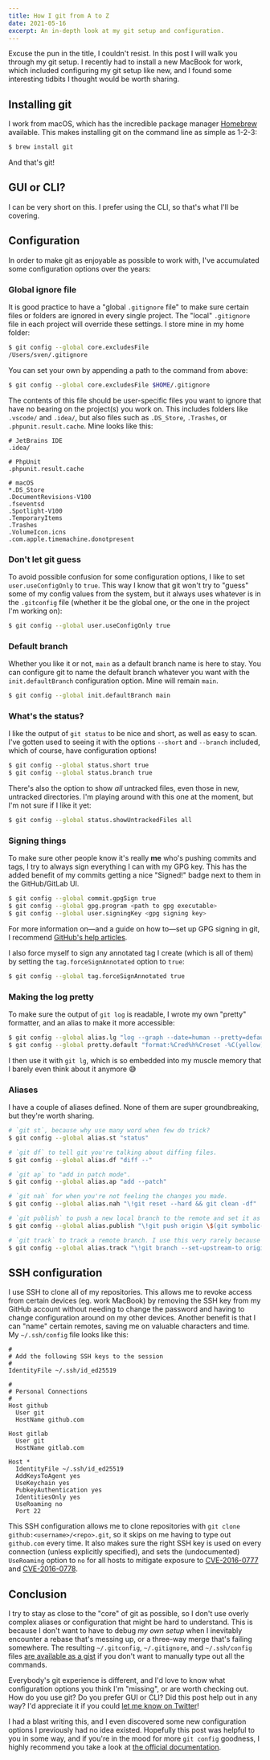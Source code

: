 ```yaml
---
title: How I git from A to Z
date: 2021-05-16
excerpt: An in-depth look at my git setup and configuration.
---
```


Excuse the pun in the title, I couldn't resist. In this post I will walk you through my git setup. I recently had to install a new MacBook for work, which included configuring my git setup like new, and I found some interesting tidbits I thought would be worth sharing.

## Installing git
I work from macOS, which has the incredible package manager [Homebrew](https://brew.sh) available. This makes installing git on the command line as simple as 1-2-3:

```sh
$ brew install git
```

And that's git!

## GUI or CLI?
I can be very short on this. I prefer using the CLI, so that's what I'll be covering.

## Configuration
In order to make git as enjoyable as possible to work with, I've accumulated some configuration options over the years:

### Global ignore file
It is good practice to have a "global `.gitignore` file" to make sure certain files or folders are ignored in every single project. The "local" `.gitignore` file in each project will override these settings. I store mine in my home folder:

```sh
$ git config --global core.excludesFile
/Users/sven/.gitignore
```

You can set your own by appending a path to the command from above:

```sh
$ git config --global core.excludesFile $HOME/.gitignore
```

The contents of this file should be user-specific files you want to ignore that have no bearing on the project(s) you work on. This includes folders like `.vscode/` and `.idea/`, but also files such as `.DS_Store`, `.Trashes`, or `.phpunit.result.cache`. Mine looks like this:

```
# JetBrains IDE
.idea/

# PhpUnit
.phpunit.result.cache

# macOS
*.DS_Store
.DocumentRevisions-V100
.fseventsd
.Spotlight-V100
.TemporaryItems
.Trashes
.VolumeIcon.icns
.com.apple.timemachine.donotpresent
```

### Don't let git guess
To avoid possible confusion for some configuration options, I like to set `user.useConfigOnly` to `true`. This way I know that git won't try to "guess" some of my config values from the system, but it always uses whatever is in the `.gitconfig` file (whether it be the global one, or the one in the project I'm working on):

```sh
$ git config --global user.useConfigOnly true
```

### Default branch
Whether you like it or not, `main` as a default branch name is here to stay. You can configure git to name the default branch whatever you want with the `init.defaultBranch` configuration option. Mine will remain `main`.

```sh
$ git config --global init.defaultBranch main
```

### What's the status?
I like the output of `git status` to be nice and short, as well as easy to scan. I've gotten used to seeing it with the options `--short` and `--branch` included, which of course, have configuration options!

```sh
$ git config --global status.short true
$ git config --global status.branch true
```

There's also the option to show _all_ untracked files, even those in new, untracked directories. I'm playing around with this one at the moment, but I'm not sure if I like it yet:

```sh
$ git config --global status.showUntrackedFiles all
```

### Signing things
To make sure other people know it's really **me** who's pushing commits and tags, I try to always sign everything I can with my GPG key. This has the added benefit of my commits getting a nice "Signed!" badge next to them in the GitHub/GitLab UI.

```sh
$ git config --global commit.gpgSign true
$ git config --global gpg.program <path to gpg executable>
$ git config --global user.signingKey <gpg signing key>
```

For more information on—and a guide on how to—set up GPG signing in git, I recommend [GitHub's help articles](https://docs.github.com/en/github/authenticating-to-github/managing-commit-signature-verification).

I also force myself to sign any annotated tag I create (which is all of them) by setting the `tag.forceSignAnnotated` option to `true`:

```sh
$ git config --global tag.forceSignAnnotated true
```

### Making the log pretty
To make sure the output of `git log` is readable, I wrote my own "pretty" formatter, and an alias to make it more accessible:

```sh
$ git config --global alias.lg "log --graph --date=human --pretty=default"
$ git config --global pretty.default "format:%Cred%h%Creset -%C(yellow)%d%Creset %s %Cgreen(%cd) %C(bold blue)<%an>%Creset"
```

I then use it with `git lg`, which is so embedded into my muscle memory that I barely even think about it anymore 😅

### Aliases
I have a couple of aliases defined. None of them are super groundbreaking, but they're worth sharing.

```sh
# `git st`, because why use many word when few do trick?
$ git config --global alias.st "status"

# `git df` to tell git you're talking about diffing files.
$ git config --global alias.df "diff --"

# `git ap` to "add in patch mode".
$ git config --global alias.ap "add --patch"

# `git nah` for when you're not feeling the changes you made.
$ git config --global alias.nah "\!git reset --hard && git clean -df"

# `git publish` to push a new local branch to the remote and set it as the tracking branch.
$ git config --global alias.publish "\!git push origin \$(git symbolic-ref --short HEAD) -u"

# `git track` to track a remote branch. I use this very rarely because I push new branches with `git publish`.
$ git config --global alias.track "\!git branch --set-upstream-to origin/\$1"
```

## SSH configuration
I use SSH to clone all of my repositories. This allows me to revoke access from certain devices (eg. work MacBook) by removing the SSH key from my GitHub account without  needing to change the password and having to change configuration around on my other devices. Another benefit is that I can "name" certain remotes, saving me on valuable characters and time. My `~/.ssh/config` file looks like this:

```
#
# Add the following SSH keys to the session
#
IdentityFile ~/.ssh/id_ed25519

#
# Personal Connections
#
Host github
  User git
  HostName github.com

Host gitlab
  User git
  HostName gitlab.com

Host *
  IdentityFile ~/.ssh/id_ed25519
  AddKeysToAgent yes
  UseKeychain yes
  PubkeyAuthentication yes
  IdentitiesOnly yes
  UseRoaming no
  Port 22
```

This SSH configuration allows me to clone repositories with `git clone github:<username>/<repo>.git`, so it skips on me having to type out `github.com` every time. It also makes sure the right SSH key is used on every connection (unless explicitly specified), and sets the (undocumented) `UseRoaming` option to `no` for all hosts to mitigate exposure to [CVE-2016-0777](http://cve.mitre.org/cgi-bin/cvename.cgi?name=CVE-2016-0777) and [CVE-2016-0778](http://cve.mitre.org/cgi-bin/cvename.cgi?name=CVE-2016-0778).

## Conclusion
I try to stay as close to the "core" of git as possible, so I don't use overly complex aliases or configuration that might be hard to understand. This is because I don't want to have to debug _my own setup_ when I inevitably encounter a rebase that's messing up, or a three-way merge that's failing somewhere. The resulting `~/.gitconfig`, `~/.gitignore`, and `~/.ssh/config` files [are available as a gist](https://gist.github.com/svenluijten/be137ce8bc2f10f043b08f26cf45d71f) if you don't want to manually type out all the commands.

Everybody's git experience is different, and I'd love to know what configuration options you think I'm "missing", or are worth checking out. How do you use git? Do you prefer GUI or CLI? Did this post help out in any way? I'd appreciate it if you could [let me know on Twitter](https://twitter.com/svenluijten)!

I had a blast writing this, and I even discovered some new configuration options I previously had no idea existed. Hopefully this post was helpful to you in some way, and if you're in the mood for more `git config` goodness, I highly recommend you take a look at [the official documentation](https://git-scm.com/docs/git-config).
